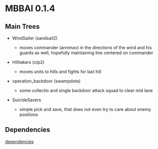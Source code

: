 MBBAI 0.1.4
====

Main Trees
----

* WindSailer (sandsail2)
  * moves commander (armmav) in the directions of the wind and his guards as well, hopefully maintaining line centered on commander

* Hilltakers (ctp2)
  * moves units to hills and fights for last hill 

* operation_backdoor (swampdota)
  * some collectio and single backdoor attack squad to clear mid lane

* SuicideSavers
  * simple pick and save, that does not even try to care about enemy positions 

Dependencies
----
[dependencies](./dependencies.json)